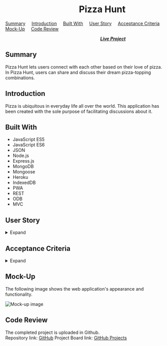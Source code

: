 #  &nbsp; &nbsp; &nbsp; &nbsp; &nbsp; &nbsp; &nbsp; &nbsp; &nbsp; &nbsp; &nbsp; &nbsp; &nbsp; &nbsp; &nbsp; &nbsp; &nbsp; &nbsp;Pizza Hunt

[Summary](#Summary) &nbsp; &nbsp; [Introduction](#Introduction) &nbsp; &nbsp; [Built With](#Built-With) &nbsp; &nbsp; [User Story](#User-Story) &nbsp; &nbsp; [Acceptance Criteria](#Acceptance-Criteria) &nbsp; &nbsp; [Mock-Up](#Mock-up) &nbsp; &nbsp; [Code Review](#Code-Review)   

 &nbsp; &nbsp; &nbsp; &nbsp; &nbsp; &nbsp; &nbsp; &nbsp; &nbsp; &nbsp; &nbsp; &nbsp; &nbsp; &nbsp; &nbsp; &nbsp; &nbsp; &nbsp; &nbsp; &nbsp;  &nbsp; &nbsp; &nbsp; &nbsp; &nbsp; &nbsp; &nbsp; &nbsp; &nbsp; &nbsp; &nbsp; &nbsp; &nbsp; &nbsp; &nbsp; &nbsp; &nbsp; &nbsp; [***Live Project***](#Live-Project)

 ## Summary

 Pizza Hunt lets users connect with each other based on their love of pizza. In Pizza Hunt, users can share and discuss their dream pizza-topping combinations. 

 ## Introduction
 Pizza is ubiquitous in everyday life all over the world. This application has been created with the sole purpose of facilitating discussions about it.

 ## Built With
* JavaScript ES5  
* JavaScript ES6  
* JSON
* Node.js 
* Express.js 
* MongoDB
* Mongoose
* Heroku
* IndexedDB
* PWA
* REST
* ODB
* MVC

 ## User Story
<details>
<summary>Expand</summary>  

    AS A pizza lover
    I WANT to see different menus and discussions on that
    SO THAT I can connect with other pizza lovers
</details>

## Acceptance Criteria
<details>
<summary>Expand</summary>

    GIVEN a website
    WHEN I am on home page
    THEN I am presented with the list of pizza menu created by all users including time of creation
    WHEN I Create new pizza
    THEN I can add toppings and suggested size
    WHEN I choose one pizza
    THEN I am presented with its comments and reply history of each comments
    WHEN I add comments or reply to existing comment
    THEN I can see that added to the list
     
</details>

## Mock-Up
The following image shows the web application's appearance and functionality.

![Mock-up image](/assets/images/mock-up.gif "Mock-up image")

## Code Review

The completed project is uploaded in Github.  
Repository link:  [GitHub](https://github.com/rosefrancis-tech/pizza-hunt)
Project Board link:  [GitHub Projects](https://github.com/rosefrancis-tech/pizza-hunt/projects/1?fullscreen=true)